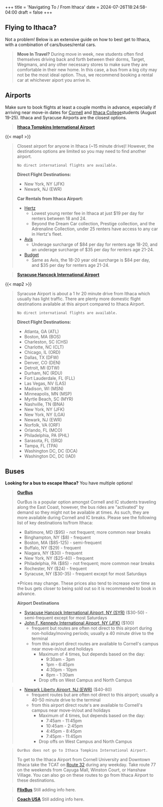 +++
title = 'Navigating To / From Ithaca'
date = 2024-07-26T18:24:58-04:00
draft = false
+++

## Flying to Ithaca?
Not a problem! Below is an extensive guide on how to best get to Ithaca, with a combination of cars/buses/rental cars.  

> **Move In Travel?**
During move in week, new students often find themselves driving back and forth between their dorms, Target, Wegmans, and any other necessary stores to make sure they are comfortable in their new home. In this case, a bus from a big city may not be the most ideal option. Thus, we recommend booking a rental car at whichever aiport you arrive in. 


## Airports
Make sure to book flights at least a couple months in advance, especially if arriving near move-in dates for [Cornell](https://scl.cornell.edu/residential-life/housing/housing-details/moving-campus)
 and [Ithaca College](https://www.ithaca.edu/office-residential-life/living-campus/move)students (August 19-25). Ithaca and Syracuse Airports are the closest options.


> **[Ithaca Tompkins International Airport](https://flyithaca.com/)**

{{< map1 >}}

> Closest airport for anyone in Ithaca (~15 minute drive)!
> However, the destinations options are limited so you 
> may need to find another airport. 
> 
> `No direct international flights are available.`
> 
> **Direct Flight Destinations:**
>   - New York, NY (JFK) 
>   - Newark, NJ (EWR) 
>
>
> **Car Rentals from Ithaca Airport:**
>   - [Hertz](https://www.hertz.com/us/en/location/unitedstates/newyork/ithaca)
>     - Lowest young renter fee in Ithaca at just $19 per day for renters between 18 and 24.
>     - Beyond the Dream Car collection, Prestige collection, and the Adrenaline Collection, under 25 renters have access to any car in Hertz's fleet. 
>   - [Avis](https://www.avis.com/en/locations/us/ny/ithaca/ith)
>     - Underage surcharge of $84 per day for renters age 18-20, and an underage surcharge of $35 per day for renters age 21-24.
>   - [Budget](https://www.budget.com/en/locations/us/ny/ithaca/ith)
>     - Same as Avis, the 18-20 year old surcharge is $84 per day, and $35 per day for renters age 21-24.

> **[Syracuse Hancock International Airport](https://syrairport.org/)**

{{< map2 >}}

> Syracuse Airport is about a 1 hr 20 minute drive from Ithaca which usually has light traffic. There are plenty more domestic flight destinations available at this airport compared to Ithaca Airport.
>
> `No direct international flights are available.`
>
> **Direct Flight Destinations:**
>
>   - Atlanta, GA (ATL)
>   - Boston, MA (BOS)
>   - Charleston, SC (CHS)
>   - Charlotte, NC (CLT)
>   - Chicago, IL (ORD)
>   - Dallas, TX (DFW)
>   - Denver, CO (DEN)
>   - Detroit, MI (DTW)
>   - Durham, NC (RDU)
>   - Fort Lauderdale, FL (FLL)
>   - Las Vegas, NV (LAS)
>   - Madison, WI (MSN)
>   - Minneapolis, MN (MSP)
>   - Myrtle Beach, SC (MYR)
>   - Nashville, TN (BNA)
>   - New York, NY (JFK)
>   - New York, NY (LGA)
>   - Newark, NJ (EWR)
>   - Norfolk, VA (ORF)
>   - Orlando, FL (MCO)
>   - Philadelphia, PA (PHL)
>   - Sarasota, FL (SRQ)
>   - Tampa, FL (TPA)
>   - Washington DC, DC (DCA)
>   - Washington DC, DC (IAD)

## Buses

**Looking for a bus to escape Ithaca?** You have multiple options!

> **[OurBus](https://www.ourbus.com/routes?origin=Ithaca,%20NY)**
> 
> OurBus is a popular option amongst Cornell and IC students traveling along the East Coast, however, the bus rides are "activated" by demand so they might not be available at times. As such, they are more available during Cornell and IC breaks. Please see the following list of key destinations to/from Ithaca:
>
> - Baltimore, MD ($95) - not frequent; more common near breaks
> - Binghampton, NY ($8) - frequent
> - Boston, MA ($85-125) - semi-frequent
> - Buffalo, NY ($29) - frequent
> - Niagara, NY ($30) - frequent
> - New York, NY ($25-40) - frequent
> - Philadelphia, PA ($85) - not frequent; more common near breaks
> - Rochester, NY ($24) - frequent
> - Syracuse, NY ($30-35) - frequent except for most Saturdays
>
> *Prices may change. These prices also tend to increase over time as the bus gets closer to being sold out so it is recommended to book in advance.
>
> **Airport Destinations**
> - [Syracuse Hancock International Airport, NY (SYR)](https://www.ourbus.com/routes/ithaca-to-syracuseairport) ($30-50) - semi-frequent except for most Saturdays
> - [John F. Kennedy International Airport, NY (JFK)](https://www.ourbus.com/routes/ithaca-to-jfk-airport) ($100) 
>   - frequent but routes are often not direct to this airport during non-holiday/moving periods; usually a 40 minute drive to the terminal
>   - from this airport direct routes are available to Cornell's campus near move-in/out and holidays
>     - Maximum of 4 times, but depends based on the day: 
>       - 9:30am - 3pm
>       - 1pm - 6:45pm
>       - 4:30pm - 10pm
>       - 8pm - 1:30am
>     - Drop offs on West Campus and North Campus

> - [Newark Liberty Airport, NJ (EWR)](https://www.ourbus.com/routes/ithaca-ny-to-newark-airport-nj) ($40-80)
>   - frequent routes but are often not direct to this airport; usually a 40-50 minute drive to the terminal
>   - from this airport direct route's are available to Cornell's campus near move-in/out and holidays
>     - Maximum of 4 times, but depends based on the day: 
>       - 7:45am - 11:45pm 
>       - 10:45am - 2:45pm
>       - 4:45pm - 8:45pm
>       - 7:45pm - 11:45pm
>     - Drop offs on West Campus and North Campus

> `OurBus does not go to Ithaca Tompkins International Airport.`
>
> To get to the Ithaca Airport from Cornell University and Downtown Ithaca take the TCAT on [Route 32](https://www.google.com/maps/dir/Ithaca+Tompkins+International+Airport,+Culligan+Drive,+Ithaca,+NY/Downtown,+Ithaca,+NY/@42.4489487,-76.511933,13.32z/data=!4m14!4m13!1m5!1m1!1s0x89d08282398537b3:0x531403729cf41d94!2m2!1d-76.4585018!2d42.4910833!1m5!1m1!1s0x89d0819c8e655839:0xfa1878509b92491d!2m2!1d-76.4968166!2d42.4396074!3e3?entry=ttu) during any weekday. Take route 77 on the weekends from Cayuga Mall, Winston Court, or Hanshaw Village. You can also go on these routes to go from Ithaca Airport to these destinations.


> **[FlixBus](https://www.flixbus.co.uk/bus-routes?departureCity=99c4f86c-3ecb-11ea-8017-02437075395e)**
> Still adding info here.

> **[Coach USA](https://www.coachusa.com/bus-schedules/ithaca-platinum)**
> Still adding info here.
